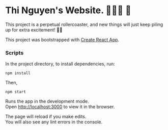 # Thi Nguyen's Website. 👩🏻‍💻 🤗

This project is a perpetual rollercoaster, and new things will just keep piling up for extra excitement! 🎢🚀

This project was bootstrapped with [Create React App](https://github.com/facebook/create-react-app).

### Scripts

In the project directory, to install dependencies, run:

`npm install`

Then, 

`npm start`

Runs the app in the development mode.\
Open [http://localhost:3000](http://localhost:3000) to view it in the browser.

The page will reload if you make edits.\
You will also see any lint errors in the console.

